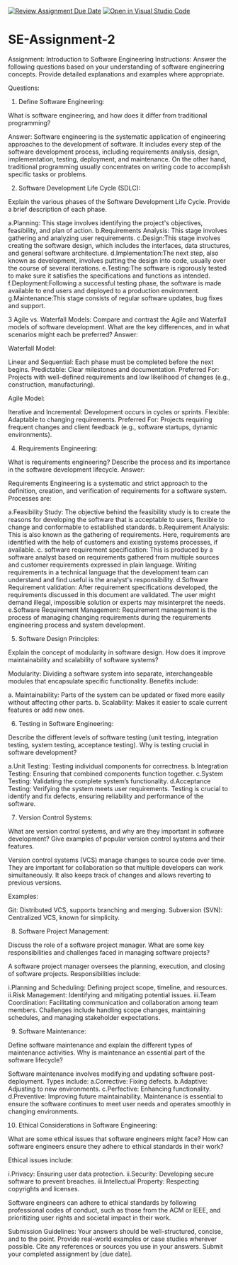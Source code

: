 [![Review Assignment Due Date](https://classroom.github.com/assets/deadline-readme-button-24ddc0f5d75046c5622901739e7c5dd533143b0c8e959d652212380cedb1ea36.svg)](https://classroom.github.com/a/-ucQIGTc)
[![Open in Visual Studio Code](https://classroom.github.com/assets/open-in-vscode-718a45dd9cf7e7f842a935f5ebbe5719a5e09af4491e668f4dbf3b35d5cca122.svg)](https://classroom.github.com/online_ide?assignment_repo_id=15173160&assignment_repo_type=AssignmentRepo)
# SE-Assignment-2

Assignment: Introduction to Software Engineering
Instructions:
Answer the following questions based on your understanding of software engineering concepts. Provide detailed explanations and examples where appropriate.

Questions:
1. Define Software Engineering:

What is software engineering, and how does it differ from traditional programming?

Answer: Software engineering is the systematic application of engineering approaches to the development of software. It includes every step of the software development process, including requirements analysis, design, implementation, testing, deployment, and maintenance. On the other hand, traditional programming usually concentrates on writing code to accomplish specific tasks or problems.





2. Software Development Life Cycle (SDLC):

Explain the various phases of the Software Development Life Cycle. Provide a brief description of each phase.


a.Planning: This stage involves identifying the project's objectives, feasibility, and plan of action.
b.Requirements Analysis: This stage involves gathering and analyzing user requirements.
c.Design:This stage involves creating the software design, which includes the interfaces, data structures, and general software architecture.
d.Implementation:The next step, also known as development, involves putting the design into code, usually over the course of several iterations.
e.Testing:The software is rigorously tested to make sure it satisfies the specifications and functions as intended.
f.Deployment:Following a successful testing phase, the software is made available to end users and deployed to a production environment.
g.Maintenance:This stage consists of regular software updates, bug fixes and support.





3 Agile vs. Waterfall Models:
Compare and contrast the Agile and Waterfall models of software development. What are the key differences, and in what scenarios might each be preferred?
Answer:

Waterfall Model:

Linear and Sequential: Each phase must be completed before the next begins.
Predictable: Clear milestones and documentation.
Preferred For: Projects with well-defined requirements and low likelihood of changes (e.g., construction, manufacturing).

Agile Model:

Iterative and Incremental: Development occurs in cycles or sprints.
Flexible: Adaptable to changing requirements.
Preferred For: Projects requiring frequent changes and client feedback (e.g., software startups, dynamic environments).




4. Requirements Engineering:

What is requirements engineering? Describe the process and its importance in the software development lifecycle.
Answer:


Requirements Engineering is a systematic and strict approach to the definition, creation, and verification of requirements for a software system.
Processes are: 

a.Feasibility Study: The objective behind the feasibility study is to create the reasons for developing the software that is acceptable to users, flexible to change and conformable to established standards.
b.Requirement Analysis: This is also known as the gathering of requirements. Here, requirements are identified with the help of customers and existing systems processes, if available.
c. software requirement specification: This is produced by a software analyst based on requirements gathered from multiple sources and customer requirements expressed in plain language. Writing requirements in a technical language that the development team can understand and find useful is the analyst's responsibility.
d.Software Requirement validation: After requirement specifications developed, the requirements discussed in this document are validated. The user might demand illegal, impossible solution or experts may misinterpret the needs. 
e.Software Requirement Management: Requirement management is the process of managing changing requirements during the requirements engineering process and system development.


5. Software Design Principles:

Explain the concept of modularity in software design. How does it improve maintainability and scalability of software systems?

Modularity: Dividing a software system into separate, interchangeable modules that encapsulate specific functionality. Benefits include:

a. Maintainability: Parts of the system can be updated or fixed more easily without affecting other parts.
b. Scalability: Makes it easier to scale current features or add new ones.

6. Testing in Software Engineering:

Describe the different levels of software testing (unit testing, integration testing, system testing, acceptance testing). Why is testing crucial in software development?

a.Unit Testing: Testing individual components for correctness.
b.Integration Testing: Ensuring that combined components function together.
c.System Testing: Validating the complete system’s functionality.
d.Acceptance Testing: Verifying the system meets user requirements.
Testing is crucial to identify and fix defects, ensuring reliability and performance of the software.



7. Version Control Systems:

What are version control systems, and why are they important in software development? Give examples of popular version control systems and their features.


Version control systems (VCS) manage changes to source code over time. They are important for collaboration so that multiple developers can work simultaneously.
It also keeps track of changes and allows reverting to previous versions.

Examples:

Git: Distributed VCS, supports branching and merging.
Subversion (SVN): Centralized VCS, known for simplicity.

8. Software Project Management:

Discuss the role of a software project manager. What are some key responsibilities and challenges faced in managing software projects?

A software project manager oversees the planning, execution, and closing of software projects. Responsibilities include:

i.Planning and Scheduling: Defining project scope, timeline, and resources.
ii.Risk Management: Identifying and mitigating potential issues.
iii.Team Coordination: Facilitating communication and collaboration among team members.
Challenges include handling scope changes, maintaining schedules, and managing stakeholder expectations.



9. Software Maintenance:

Define software maintenance and explain the different types of maintenance activities. Why is maintenance an essential part of the software lifecycle?

Software maintenance involves modifying and updating software post-deployment. Types include:
a.Corrective: Fixing defects.
b.Adaptive: Adjusting to new environments.
c.Perfective: Enhancing functionality.
d.Preventive: Improving future maintainability.
Maintenance is essential to ensure the software continues to meet user needs and operates smoothly in changing environments.



10. Ethical Considerations in Software Engineering:

What are some ethical issues that software engineers might face? How can software engineers ensure they adhere to ethical standards in their work?


Ethical issues include:

i.Privacy: Ensuring user data protection.
ii.Security: Developing secure software to prevent breaches.
iii.Intellectual Property: Respecting copyrights and licenses.

Software engineers can adhere to ethical standards by following professional codes of conduct, such as those from the ACM or IEEE, and prioritizing user rights and societal impact in their work.



Submission Guidelines:
Your answers should be well-structured, concise, and to the point.
Provide real-world examples or case studies wherever possible.
Cite any references or sources you use in your answers.
Submit your completed assignment by [due date].

